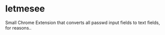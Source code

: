 letmesee
========

Small Chrome Extension that converts all passwd input fields to text fields, for reasons..
